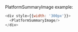 PlatformSummaryImage example:

```js
<div style={{width: '300px'}}>
  <PlatformSummaryImage/>
</div>
```
